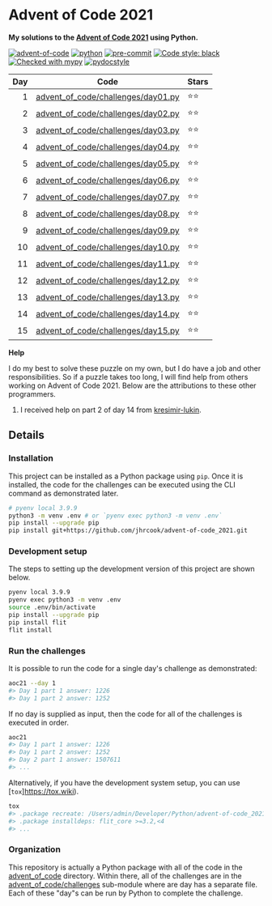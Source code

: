 # Advent of Code 2021

**My solutions to the [Advent of Code 2021](https://adventofcode.com/2021) using Python.**

[![advent-of-code](https://img.shields.io/badge/Advent_of_Code-2021-F80046.svg?style=flat)](https://adventofcode.com)
[![python](https://img.shields.io/badge/Python-3.9-3776AB.svg?style=flat&logo=python&logoColor=white)](https://www.python.org)
[![pre-commit](https://img.shields.io/badge/pre--commit-enabled-brightgreen?logo=pre-commit&logoColor=white)](https://github.com/pre-commit/pre-commit)
[![Code style: black](https://img.shields.io/badge/code%20style-black-000000.svg)](https://github.com/psf/black)
[![Checked with mypy](http://www.mypy-lang.org/static/mypy_badge.svg)](http://mypy-lang.org/)
[![pydocstyle](https://img.shields.io/badge/pydocstyle-enabled-AD4CD3)](http://www.pydocstyle.org/en/stable/)

| Day | Code                                                                     | Stars |
| ---:| ------------------------------------------------------------------------ | ----- |
| 1   | [advent_of_code/challenges/day01.py](advent_of_code/challenges/day01.py) | ⭐️⭐️  |
| 2   | [advent_of_code/challenges/day02.py](advent_of_code/challenges/day02.py) | ⭐️⭐️  |
| 3   | [advent_of_code/challenges/day03.py](advent_of_code/challenges/day03.py) | ⭐️⭐️  |
| 4   | [advent_of_code/challenges/day04.py](advent_of_code/challenges/day04.py) | ⭐️⭐️  |
| 5   | [advent_of_code/challenges/day05.py](advent_of_code/challenges/day05.py) | ⭐️⭐️  |
| 6   | [advent_of_code/challenges/day06.py](advent_of_code/challenges/day06.py) | ⭐️⭐️  |
| 7   | [advent_of_code/challenges/day07.py](advent_of_code/challenges/day07.py) | ⭐️⭐️  |
| 8   | [advent_of_code/challenges/day08.py](advent_of_code/challenges/day08.py) | ⭐️⭐️  |
| 9   | [advent_of_code/challenges/day09.py](advent_of_code/challenges/day09.py) | ⭐️⭐️  |
| 10  | [advent_of_code/challenges/day10.py](advent_of_code/challenges/day10.py) | ⭐️⭐️  |
| 11  | [advent_of_code/challenges/day11.py](advent_of_code/challenges/day11.py) | ⭐️⭐️  |
| 12  | [advent_of_code/challenges/day12.py](advent_of_code/challenges/day12.py) | ⭐️⭐️  |
| 13  | [advent_of_code/challenges/day13.py](advent_of_code/challenges/day13.py) | ⭐️⭐️  |
| 14  | [advent_of_code/challenges/day14.py](advent_of_code/challenges/day14.py) | ⭐️⭐️  |
| 15  | [advent_of_code/challenges/day15.py](advent_of_code/challenges/day15.py) | ⭐️⭐️  |

**Help**

I do my best to solve these puzzle on my own, but I do have a job and other responsibilities.
So if a puzzle takes too long, I will find help from others working on Advent of Code 2021.
Below are the attributions to these other programmers.

1. I received help on part 2 of day 14 from [kresimir-lukin](https://github.com/kresimir-lukin/AdventOfCode2021/blob/main/day14.py).

## Details

### Installation

This project can be installed as a Python package using `pip`.
Once it is installed, the code for the challenges can be executed using the CLI command as demonstrated later.

```bash
# pyenv local 3.9.9
python3 -m venv .env # or `pyenv exec python3 -m venv .env`
pip install --upgrade pip
pip install git+https://github.com/jhrcook/advent-of-code_2021.git
```

### Development setup

The steps to setting up the development version of this project are shown below.

```bash
pyenv local 3.9.9
pyenv exec python3 -m venv .env
source .env/bin/activate
pip install --upgrade pip
pip install flit
flit install
```

### Run the challenges

It is possible to run the code for a single day's challenge as demonstrated:

```bash
aoc21 --day 1
#> Day 1 part 1 answer: 1226
#> Day 1 part 2 answer: 1252
```

If no day is supplied as input, then the code for all of the challenges is executed in order.

```bash
aoc21
#> Day 1 part 1 answer: 1226
#> Day 1 part 2 answer: 1252
#> Day 2 part 1 answer: 1507611
#> ...
```

Alternatively, if you have the development system setup, you can use [`tox`]https://tox.wiki).

```bash
tox
#> .package recreate: /Users/admin/Developer/Python/advent-of-code_2021/.tox/.package
#> .package installdeps: flit_core >=3.2,<4
#> ...
```

### Organization

This repository is actually a Python package with all of the code in the [advent_of_code](./advent_of_code/) directory.
Within there, all of the challenges are in the [advent_of_code/challenges](./advent_of_code/challenges) sub-module where are day has a separate file.
Each of these "day"s can be run by Python to complete the challenge.
